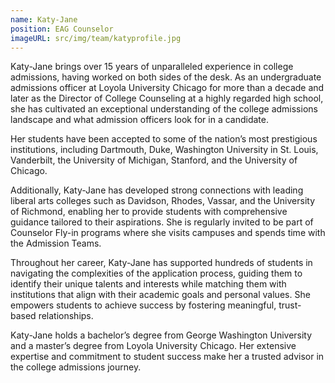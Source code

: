 ```yaml
---
name: Katy-Jane
position: EAG Counselor
imageURL: src/img/team/katyprofile.jpg
---
```


Katy-Jane brings over 15 years of unparalleled experience in college admissions,
having worked on both sides of the desk. As an undergraduate admissions officer
at Loyola University Chicago for more than a decade and later as the Director of
College Counseling at a highly regarded high school, she has cultivated an
exceptional understanding of the college admissions landscape and what admission
officers look for in a candidate.

Her students have been accepted to some of the nation’s most prestigious
institutions, including Dartmouth, Duke, Washington University in St. Louis,
Vanderbilt, the University of Michigan, Stanford, and the University of Chicago.

Additionally, Katy-Jane has developed strong connections with leading liberal arts
colleges such as Davidson, Rhodes, Vassar, and the University of Richmond,
enabling her to provide students with comprehensive guidance tailored to their
aspirations. She is regularly invited to be part of Counselor Fly-in programs where
she visits campuses and spends time with the Admission Teams.

Throughout her career, Katy-Jane has supported hundreds of students in navigating
the complexities of the application process, guiding them to identify their unique
talents and interests while matching them with institutions that align with their
academic goals and personal values. She empowers students to achieve success by
fostering meaningful, trust-based relationships.

Katy-Jane holds a bachelor’s degree from George Washington University and a
master’s degree from Loyola University Chicago. Her extensive expertise and
commitment to student success make her a trusted advisor in the college
admissions journey.